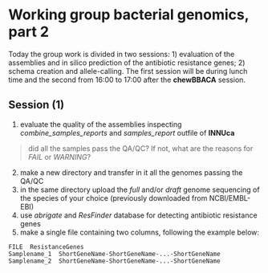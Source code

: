 # Working group bacterial genomics, part 2

Today the group work is divided in two sessions: 1) evaluation of the assemblies and in silico prediction of the antibiotic resistance genes; 2) schema creation and allele-calling. The first session will be during lunch time and the second from 16:00 to 17:00 after the **chewBBACA** session.

## Session (1)

1) evaluate the quality of the assemblies inspecting *combine_samples_reports* and *samples_report* outfile of **INNUca**
> did all the samples pass the QA/QC? If not, what are the reasons for *FAIL* or *WARNING*?
2) make a new directory and transfer in it all the genomes passing the QA/QC
3) in the same directory upload the *full* and/or *draft* genome sequencing of the species of your choice (previously downloaded from NCBI/EMBL-EBI)
4) use *abrigate* and *ResFinder* database for detecting antibiotic resistance genes
5) make a single file containing two columns, following the example below:

```
FILE  ResistanceGenes
Samplename_1  ShortGeneName-ShortGeneName-...-ShortGeneName
Samplename_2  ShortGeneName-ShortGeneName-...-ShortGeneName
```
